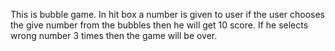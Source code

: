 This is bubble game. In hit box a number is given to user if the user chooses the give number from the bubbles then he will get 10 score. If he selects wrong number 3 times then the game will be over.
